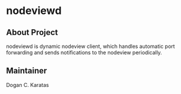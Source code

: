 # nodeviewd

## About Project

nodeviewd is dynamic nodeview client, which handles automatic port forwarding
and sends notifications to the nodeview periodically.

## Maintainer

Dogan C. Karatas
